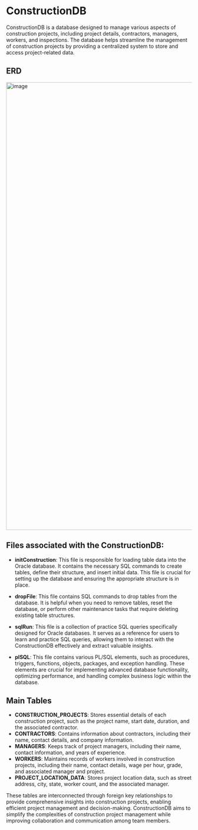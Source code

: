 # ConstructionDB

ConstructionDB is a database designed to manage various aspects of construction projects, including project details, contractors, managers, workers, and inspections. The database helps streamline the management of construction projects by providing a centralized system to store and access project-related data.

## ERD 
<img width="1210" alt="image" src="https://user-images.githubusercontent.com/97709855/234433688-c02b27d9-3ab8-485b-8fcc-1c9d925888e8.png">


## Files associated with the ConstructionDB:

- **initConstruction**: This file is responsible for loading table data into the Oracle database. It contains the necessary SQL commands to create tables, define their structure, and insert initial data. This file is crucial for setting up the database and ensuring the appropriate structure is in place.

- **dropFile**: This file contains SQL commands to drop tables from the database. It is helpful when you need to remove tables, reset the database, or perform other maintenance tasks that require deleting existing table structures.

- **sqlRun**: This file is a collection of practice SQL queries specifically designed for Oracle databases. It serves as a reference for users to learn and practice SQL queries, allowing them to interact with the ConstructionDB effectively and extract valuable insights.

- **plSQL**: This file contains various PL/SQL elements, such as procedures, triggers, functions, objects, packages, and exception handling. These elements are crucial for implementing advanced database functionality, optimizing performance, and handling complex business logic within the database.

## Main Tables

- **CONSTRUCTION_PROJECTS**: Stores essential details of each construction project, such as the project name, start date, duration, and the associated contractor.
- **CONTRACTORS**: Contains information about contractors, including their name, contact details, and company information.
- **MANAGERS**: Keeps track of project managers, including their name, contact information, and years of experience.
- **WORKERS**: Maintains records of workers involved in construction projects, including their name, contact details, wage per hour, grade, and associated manager and project.
- **PROJECT_LOCATION_DATA**: Stores project location data, such as street address, city, state, worker count, and the associated manager.


These tables are interconnected through foreign key relationships to provide comprehensive insights into construction projects, enabling efficient project management and decision-making. ConstructionDB aims to simplify the complexities of construction project management while improving collaboration and communication among team members.
